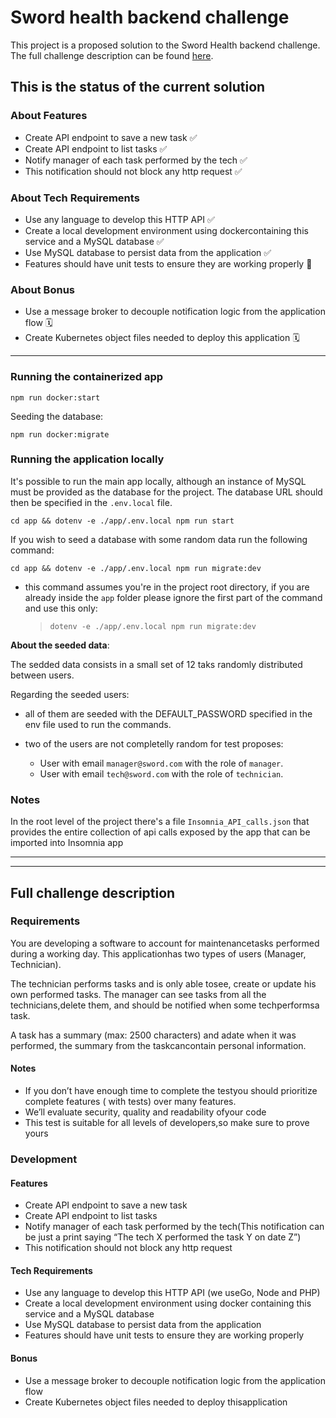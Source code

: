 # Sword health backend challenge

This project is a proposed solution to the Sword Health backend challenge. The full challenge description can be found [here](#full-challenge-description).

## This is the status of the current solution

### About Features

- Create API endpoint to save a new task ✅
- Create API endpoint to list tasks ✅
- Notify manager of each task performed by the tech ✅
- This notification should not block any http request ✅

### About Tech Requirements

- Use any language to develop this HTTP API ✅
- Create a local development environment using dockercontaining this service and a MySQL database ✅
- Use MySQL database to persist data from the application ✅
- Features should have unit tests to ensure they are working properly 🔨

### About Bonus

- Use a message broker to decouple notification logic from the application flow 🗓
- Create Kubernetes object files needed to deploy this application 🗓

---

### Running the containerized app

```
npm run docker:start
```

Seeding the database:

```
npm run docker:migrate
```

### Running the application locally

It's possible to run the main app locally, although an instance of MySQL must be provided as the database for the project. The database URL should then be specified in the `.env.local` file.

```
cd app && dotenv -e ./app/.env.local npm run start
```

If you wish to seed a database with some random data run the following command:

```
cd app && dotenv -e ./app/.env.local npm run migrate:dev
```

- this command assumes you're in the project root directory, if you are already inside the `app` folder please ignore the first part of the command and use this only:
  > `dotenv -e ./app/.env.local npm run migrate:dev`

**About the seeded data**:

The sedded data consists in a small set of 12 taks randomly distributed between users.

Regarding the seeded users:

- all of them are seeded with the DEFAULT_PASSWORD specified in the env file used to run the commands.

- two of the users are not completelly random for test proposes:
  - User with email `manager@sword.com` with the role of `manager`.
  - User with email `tech@sword.com` with the role of `technician`.

### Notes

In the root level of the project there's a file `Insomnia_API_calls.json` that provides the entire collection of api calls exposed by the app that can be imported into Insomnia app

---

---

## Full challenge description

### Requirements

You are developing a software to account for maintenancetasks performed during a working day. This applicationhas two types of users (Manager, Technician).

The technician performs tasks and is only able tosee, create or update his own performed tasks.
The manager can see tasks from all the technicians,delete them, and should be notified when some techperformsa task.

A task has a summary (max: 2500 characters) and adate when it was performed, the summary from the taskcancontain personal information.

#### Notes

- If you don’t have enough time to complete the testyou should prioritize complete features ( with tests) over many features.
- We’ll evaluate security, quality and readability ofyour code
- This test is suitable for all levels of developers,so make sure to prove yours

### Development

#### Features

- Create API endpoint to save a new task
- Create API endpoint to list tasks
- Notify manager of each task performed by the tech(This notification can be just a print saying “The tech X performed the task Y on date Z”)
- This notification should not block any http request

#### Tech Requirements

- Use any language to develop this HTTP API (we useGo, Node and PHP)
- Create a local development environment using docker containing this service and a MySQL database
- Use MySQL database to persist data from the application
- Features should have unit tests to ensure they are working properly

#### Bonus

- Use a message broker to decouple notification logic from the application flow
- Create Kubernetes object files needed to deploy thisapplication

